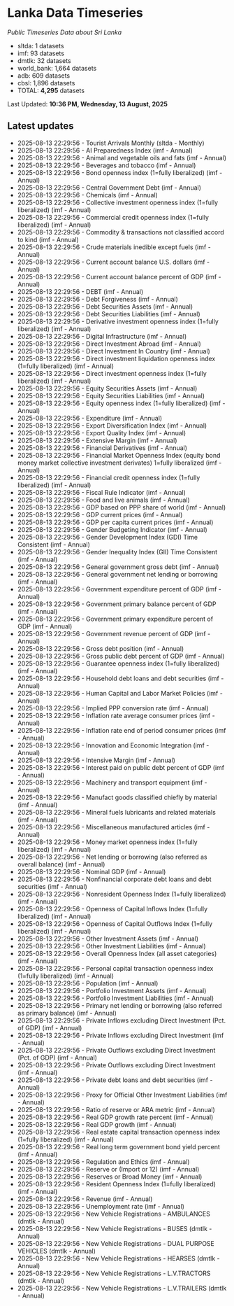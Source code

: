 # Lanka Data Timeseries
*Public Timeseries Data about Sri Lanka*

* sltda: 1 datasets
* imf: 93 datasets
* dmtlk: 32 datasets
* world_bank: 1,664 datasets
* adb: 609 datasets
* cbsl: 1,896 datasets
* TOTAL: **4,295** datasets

Last Updated: **10:36 PM, Wednesday, 13 August, 2025**

## Latest updates

* 2025-08-13 22:29:56 - Tourist Arrivals Monthly (sltda - Monthly)
* 2025-08-13 22:29:56 - AI Preparedness Index (imf - Annual)
* 2025-08-13 22:29:56 - Animal and vegetable oils and fats (imf - Annual)
* 2025-08-13 22:29:56 - Beverages and tobacco (imf - Annual)
* 2025-08-13 22:29:56 - Bond openness index (1=fully liberalized) (imf - Annual)
* 2025-08-13 22:29:56 - Central Government Debt (imf - Annual)
* 2025-08-13 22:29:56 - Chemicals (imf - Annual)
* 2025-08-13 22:29:56 - Collective investment openness index (1=fully liberalized) (imf - Annual)
* 2025-08-13 22:29:56 - Commercial credit openness index (1=fully liberalized) (imf - Annual)
* 2025-08-13 22:29:56 - Commodity & transactions not classified accord to kind (imf - Annual)
* 2025-08-13 22:29:56 - Crude materials inedible except fuels (imf - Annual)
* 2025-08-13 22:29:56 - Current account balance U.S. dollars (imf - Annual)
* 2025-08-13 22:29:56 - Current account balance percent of GDP (imf - Annual)
* 2025-08-13 22:29:56 - DEBT (imf - Annual)
* 2025-08-13 22:29:56 - Debt Forgiveness (imf - Annual)
* 2025-08-13 22:29:56 - Debt Securities Assets (imf - Annual)
* 2025-08-13 22:29:56 - Debt Securities Liabilities (imf - Annual)
* 2025-08-13 22:29:56 - Derivative investment openness index (1=fully liberalized) (imf - Annual)
* 2025-08-13 22:29:56 - Digital Infrastructure (imf - Annual)
* 2025-08-13 22:29:56 - Direct Investment Abroad (imf - Annual)
* 2025-08-13 22:29:56 - Direct Investment In Country (imf - Annual)
* 2025-08-13 22:29:56 - Direct investment liquidation openness index (1=fully liberalized) (imf - Annual)
* 2025-08-13 22:29:56 - Direct investment openness index (1=fully liberalized) (imf - Annual)
* 2025-08-13 22:29:56 - Equity Securities Assets (imf - Annual)
* 2025-08-13 22:29:56 - Equity Securities Liabilities (imf - Annual)
* 2025-08-13 22:29:56 - Equity openness index (1=fully liberalized) (imf - Annual)
* 2025-08-13 22:29:56 - Expenditure (imf - Annual)
* 2025-08-13 22:29:56 - Export Diversification Index (imf - Annual)
* 2025-08-13 22:29:56 - Export Quality Index (imf - Annual)
* 2025-08-13 22:29:56 - Extensive Margin (imf - Annual)
* 2025-08-13 22:29:56 - Financial Derivatives (imf - Annual)
* 2025-08-13 22:29:56 - Financial Market Openness Index (equity bond money market collective investment derivates) 1=fully liberalized (imf - Annual)
* 2025-08-13 22:29:56 - Financial credit openness index (1=fully liberalized) (imf - Annual)
* 2025-08-13 22:29:56 - Fiscal Rule Indicator (imf - Annual)
* 2025-08-13 22:29:56 - Food and live animals (imf - Annual)
* 2025-08-13 22:29:56 - GDP based on PPP share of world (imf - Annual)
* 2025-08-13 22:29:56 - GDP current prices (imf - Annual)
* 2025-08-13 22:29:56 - GDP per capita current prices (imf - Annual)
* 2025-08-13 22:29:56 - Gender Budgeting Indicator (imf - Annual)
* 2025-08-13 22:29:56 - Gender Development Index (GDI) Time Consistent (imf - Annual)
* 2025-08-13 22:29:56 - Gender Inequality Index (GII) Time Consistent (imf - Annual)
* 2025-08-13 22:29:56 - General government gross debt (imf - Annual)
* 2025-08-13 22:29:56 - General government net lending or borrowing (imf - Annual)
* 2025-08-13 22:29:56 - Government expenditure percent of GDP (imf - Annual)
* 2025-08-13 22:29:56 - Government primary balance percent of GDP (imf - Annual)
* 2025-08-13 22:29:56 - Government primary expenditure percent of GDP (imf - Annual)
* 2025-08-13 22:29:56 - Government revenue percent of GDP (imf - Annual)
* 2025-08-13 22:29:56 - Gross debt position (imf - Annual)
* 2025-08-13 22:29:56 - Gross public debt percent of GDP (imf - Annual)
* 2025-08-13 22:29:56 - Guarantee openness index (1=fully liberalized) (imf - Annual)
* 2025-08-13 22:29:56 - Household debt loans and debt securities (imf - Annual)
* 2025-08-13 22:29:56 - Human Capital and Labor Market Policies (imf - Annual)
* 2025-08-13 22:29:56 - Implied PPP conversion rate (imf - Annual)
* 2025-08-13 22:29:56 - Inflation rate average consumer prices (imf - Annual)
* 2025-08-13 22:29:56 - Inflation rate end of period consumer prices (imf - Annual)
* 2025-08-13 22:29:56 - Innovation and Economic Integration (imf - Annual)
* 2025-08-13 22:29:56 - Intensive Margin (imf - Annual)
* 2025-08-13 22:29:56 - Interest paid on public debt percent of GDP (imf - Annual)
* 2025-08-13 22:29:56 - Machinery and transport equipment (imf - Annual)
* 2025-08-13 22:29:56 - Manufact goods classified chiefly by material (imf - Annual)
* 2025-08-13 22:29:56 - Mineral fuels lubricants and related materials (imf - Annual)
* 2025-08-13 22:29:56 - Miscellaneous manufactured articles (imf - Annual)
* 2025-08-13 22:29:56 - Money market openness index (1=fully liberalized) (imf - Annual)
* 2025-08-13 22:29:56 - Net lending or borrowing (also referred as overall balance) (imf - Annual)
* 2025-08-13 22:29:56 - Nominal GDP (imf - Annual)
* 2025-08-13 22:29:56 - Nonfinancial corporate debt loans and debt securities (imf - Annual)
* 2025-08-13 22:29:56 - Nonresident Openness Index (1=fully liberalized) (imf - Annual)
* 2025-08-13 22:29:56 - Openness of Capital Inflows Index (1=fully liberalized) (imf - Annual)
* 2025-08-13 22:29:56 - Openness of Capital Outflows Index (1=fully liberalized) (imf - Annual)
* 2025-08-13 22:29:56 - Other Investment Assets (imf - Annual)
* 2025-08-13 22:29:56 - Other Investment Liabilities (imf - Annual)
* 2025-08-13 22:29:56 - Overall Openness Index (all asset categories) (imf - Annual)
* 2025-08-13 22:29:56 - Personal capital transaction openness index (1=fully liberalized) (imf - Annual)
* 2025-08-13 22:29:56 - Population (imf - Annual)
* 2025-08-13 22:29:56 - Portfolio Investment Assets (imf - Annual)
* 2025-08-13 22:29:56 - Portfolio Investment Liabilities (imf - Annual)
* 2025-08-13 22:29:56 - Primary net lending or borrowing (also referred as primary balance) (imf - Annual)
* 2025-08-13 22:29:56 - Private Inflows excluding Direct Investment (Pct. of GDP) (imf - Annual)
* 2025-08-13 22:29:56 - Private Inflows excluding Direct Investment (imf - Annual)
* 2025-08-13 22:29:56 - Private Outflows excluding Direct Investment (Pct. of GDP) (imf - Annual)
* 2025-08-13 22:29:56 - Private Outflows excluding Direct Investment (imf - Annual)
* 2025-08-13 22:29:56 - Private debt loans and debt securities (imf - Annual)
* 2025-08-13 22:29:56 - Proxy for Official Other Investment Liabilities (imf - Annual)
* 2025-08-13 22:29:56 - Ratio of reserve or ARA metric (imf - Annual)
* 2025-08-13 22:29:56 - Real GDP growth rate percent (imf - Annual)
* 2025-08-13 22:29:56 - Real GDP growth (imf - Annual)
* 2025-08-13 22:29:56 - Real estate capital transaction openness index (1=fully liberalized) (imf - Annual)
* 2025-08-13 22:29:56 - Real long term government bond yield percent (imf - Annual)
* 2025-08-13 22:29:56 - Regulation and Ethics (imf - Annual)
* 2025-08-13 22:29:56 - Reserve or (Import or 12) (imf - Annual)
* 2025-08-13 22:29:56 - Reserves or Broad Money (imf - Annual)
* 2025-08-13 22:29:56 - Resident Openness Index (1=fully liberalized) (imf - Annual)
* 2025-08-13 22:29:56 - Revenue (imf - Annual)
* 2025-08-13 22:29:56 - Unemployment rate (imf - Annual)
* 2025-08-13 22:29:56 - New Vehicle Registrations - AMBULANCES (dmtlk - Annual)
* 2025-08-13 22:29:56 - New Vehicle Registrations - BUSES (dmtlk - Annual)
* 2025-08-13 22:29:56 - New Vehicle Registrations - DUAL PURPOSE VEHICLES (dmtlk - Annual)
* 2025-08-13 22:29:56 - New Vehicle Registrations - HEARSES (dmtlk - Annual)
* 2025-08-13 22:29:56 - New Vehicle Registrations - L.V.TRACTORS (dmtlk - Annual)
* 2025-08-13 22:29:56 - New Vehicle Registrations - L.V.TRAILERS (dmtlk - Annual)